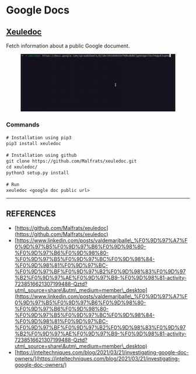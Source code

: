 # Google Docs

## [Xeuledoc](https://github.com/Malfrats/xeuledoc)

Fetch information about a public Google document.

<figure><img src="../../../../.gitbook/assets/image.png" alt=""><figcaption></figcaption></figure>

### Commands

```
# Installation using pip3
pip3 install xeuledoc

# Installation using github
git clone https://github.com/Malfrats/xeuledoc.git
cd xeuledoc/
python3 setup.py install

# Run
xeuledoc <google doc public url>

```





***

## REFERENCES

* [https://github.com/Malfrats/xeuledoc](https://github.com/Malfrats/xeuledoc)
* [https://www.linkedin.com/posts/valdemarjballe\_%F0%9D%97%A7%F0%9D%97%B5%F0%9D%97%B6%F0%9D%98%80-%F0%9D%97%B6%F0%9D%98%80-%F0%9D%97%B5%F0%9D%97%BC%F0%9D%98%84-%F0%9D%98%81%F0%9D%97%BC-%F0%9D%97%BF%F0%9D%97%B2%F0%9D%98%83%F0%9D%97%B2%F0%9D%97%AE%F0%9D%97%B9-%F0%9D%98%81-activity-7238516621307199488-Qztd?utm\_source=share\&utm\_medium=member\_desktop](https://www.linkedin.com/posts/valdemarjballe\_%F0%9D%97%A7%F0%9D%97%B5%F0%9D%97%B6%F0%9D%98%80-%F0%9D%97%B6%F0%9D%98%80-%F0%9D%97%B5%F0%9D%97%BC%F0%9D%98%84-%F0%9D%98%81%F0%9D%97%BC-%F0%9D%97%BF%F0%9D%97%B2%F0%9D%98%83%F0%9D%97%B2%F0%9D%97%AE%F0%9D%97%B9-%F0%9D%98%81-activity-7238516621307199488-Qztd?utm\_source=share\&utm\_medium=member\_desktop)
* [https://inteltechniques.com/blog/2021/03/21/investigating-google-doc-owners/](https://inteltechniques.com/blog/2021/03/21/investigating-google-doc-owners/)



